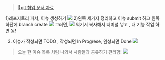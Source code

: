 >[git 협업 문서 자료](https://docs.google.com/presentation/d/1SYqc4TbeONz3vqq4JP29wX7HpCRS0AfxsLhTrSILXQ8/edit#slide=id.g2cd1453437c_0_259)


1)레포지토리 파서, 이슈 생성하기
![](https://velog.velcdn.com/images/hee462/post/d4f59716-7a0f-4ce5-a200-8cf9c85eab27/image.png)
2)왼쪽 세가지 정리하고 이슈 submit 하고 왼쪽 하단에 branch create
![](https://velog.velcdn.com/images/hee462/post/dbe4a3af-0dd6-4dc5-91ba-3970b9177904/image.png)
그러면,
![](https://velog.velcdn.com/images/hee462/post/2d996242-e023-4e97-a257-52c633ae78c0/image.png)
역기서 복사해서 터미널 넣고 , 내 기능 작업 하면 됨!

3) 이슈가 작성되면 TODO , 작성되면 In Progrese, 완성되면 Done
![](https://velog.velcdn.com/images/hee462/post/30880337-881b-4528-8368-39916aa323a2/image.png)

> 오늘 한 이슈 목록 처럼 나와서 사람들과 공유하기 편리함!
![](https://velog.velcdn.com/images/hee462/post/8b57d6c4-9b64-4526-bfec-a57db5ae7565/image.png)



